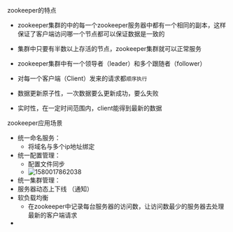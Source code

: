 zookeeper的特点

- zookeeper集群的中的每一个zookeeper服务器中都有一个相同的副本，这样保证了客户端访问哪一个节点都可以保证数据是一致的

- 集群中只要有半数以上存活的节点，zookeeper集群就可以正常服务

- zookeeper集群中有一个领导者（leader）和多个跟随者（follower）
- 对每一个客户端（Client）发来的请求都`顺序执行`
- 数据更新原子性，一次数据要么更新成功，要么失败
- 实时性，在一定时间范围内，client能得到最新的数据 

zookeeper应用场景

- 统一命名服务：
  - 将域名与多个ip地址绑定
- 统一配置管理：
  - 配置文件同步 
  - ![1580017862038](C:\Users\888\AppData\Roaming\Typora\typora-user-images\1580017862038.png)
- 统一集群管理：
- 服务器动态上下线 （通知）
- 软负载均衡
  - 在zookeeper中记录每台服务器的访问数，让访问数最少的服务器去处理最新的客户端请求
- 

